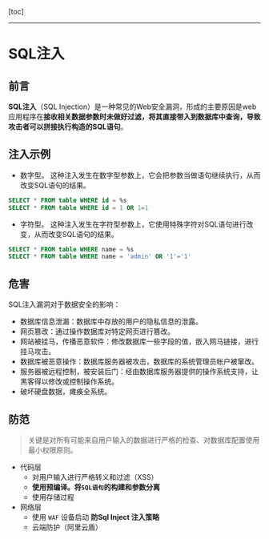 [toc]

---



# SQL注入

## 前言

 **SQL注入**（SQL Injection）是一种常见的Web安全漏洞，形成的主要原因是web应用程序在**接收相关数据参数时未做好过滤，将其直接带入到数据库中查询，导致攻击者可以拼接执行构造的SQL语句**。 



## 注入示例

- 数字型。 这种注入发生在数字型参数上，它会把参数当做语句继续执行，从而改变SQL语句的结果。 

```sql
SELECT * FROM table WHERE id = %s
SELECT * FROM table WHERE id = 1 OR 1=1
```

- 字符型。 这种注入发生在字符型参数上，它使用特殊字符对SQL语句进行改变，从而改变SQL语句的结果。 

```sql
SELECT * FROM table WHERE name = %s
SELECT * FROM table WHERE name = 'admin' OR '1'='1'
```

## 危害

SQL注入漏洞对于数据安全的影响：

- 数据库信息泄漏：数据库中存放的用户的隐私信息的泄露。
- 网页篡改：通过操作数据库对特定网页进行篡改。
- 网站被挂马，传播恶意软件：修改数据库一些字段的值，嵌入网马链接，进行挂马攻击。
- 数据库被恶意操作：数据库服务器被攻击，数据库的系统管理员帐户被窜改。
- 服务器被远程控制，被安装后门：经由数据库服务器提供的操作系统支持，让黑客得以修改或控制操作系统。
- 破坏硬盘数据，瘫痪全系统。

## 防范

> 关键是对所有可能来自用户输入的数据进行严格的检查、对数据库配置使用最小权限原则。 

- 代码层
  - 对用户输入进行严格转义和过滤（XSS）
  - **使用预编译。将`SQL语句`的构建和参数分离**
  - 使用存储过程
- 网络层
  - 使用 `WAF` 设备启动 **防Sql Inject 注入策略**
  - 云端防护（阿里云盾）